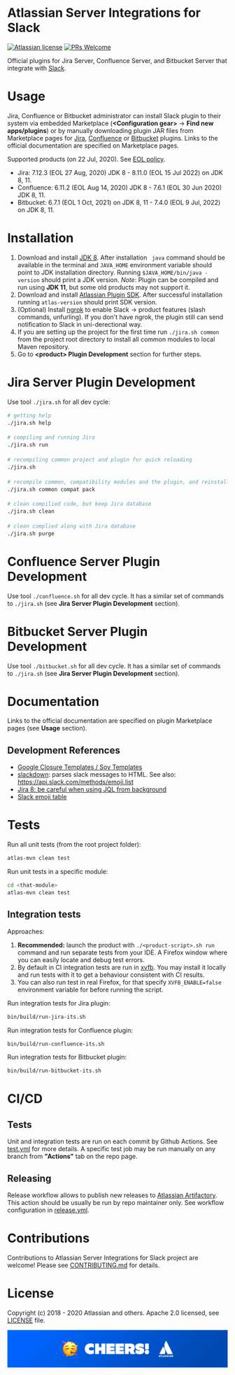 # Atlassian Server Integrations for Slack

[![Atlassian license](https://img.shields.io/badge/license-Apache%202.0-blue.svg?style=flat-square)](LICENSE) [![PRs Welcome](https://img.shields.io/badge/PRs-welcome-brightgreen.svg?style=flat-square)](CONTRIBUTING.md)

Official plugins for Jira Server, Confluence Server, and Bitbucket Server that integrate with [Slack](https://slack.com/).

# Usage

Jira, Confluence or Bitbucket administrator can install Slack plugin to their system via embedded Marketplace (**\<Configuration gear\>** -> **Find new apps/plugins**)
or by manually downloading plugin JAR files from Marketplace pages for [Jira](https://marketplace.atlassian.com/apps/1220099/jira-server-for-slack-official?hosting=server&tab=overview), 
[Confluence](https://marketplace.atlassian.com/apps/1220186/confluence-server-for-slack-official?hosting=datacenter&tab=overview) 
or [Bitbucket](https://marketplace.atlassian.com/apps/1220729/bitbucket-server-for-slack-official?hosting=server&tab=overview) plugins.
Links to the official documentation are specified on Marketplace pages.

Supported products (on 22 Jul, 2020). See [EOL policy](https://confluence.atlassian.com/support/atlassian-support-end-of-life-policy-201851003.html).
* Jira: 7.12.3 (EOL 27 Aug, 2020) JDK 8 - 8.11.0 (EOL 15 Jul 2022) on JDK 8, 11.
* Confluence: 6.11.2 (EOL Aug 14, 2020) JDK 8 - 7.6.1 (EOL 30 Jun 2020) JDK 8, 11.
* Bitbucket: 6.7.1 (EOL 1 Oct, 2021) on JDK 8, 11 - 7.4.0 (EOL 9 Jul, 2022) on JDK 8, 11.

# Installation

1. Download and install [JDK 8](https://www.oracle.com/java/technologies/javase-downloads.html). After installation `
java` command should be available in the terminal and `JAVA_HOME` environment variable should point to JDK installation directory.
Running `$JAVA_HOME/bin/java -version` should print a JDK version.
*Note*: Plugin can be compiled and run using **JDK 11**, but some old products may not support it.
2. Download and install [Atlassian Plugin SDK](https://developer.atlassian.com/server/framework/atlassian-sdk/install-the-atlassian-sdk-on-a-linux-or-mac-system/). 
After successful installation running `atlas-version` should print SDK version.
3. (Optional) Install [ngrok](https://ngrok.com/) to enable Slack -> product features (slash commands, unfurling). 
If you don't have ngrok, the plugin still can send notification to Slack in uni-derectional way.
4. If you are setting up the project for the first time run `./jira.sh common` from the project root directory to install 
all common modules to local Maven repository.
5. Go to **\<product> Plugin Development** section for further steps. 

# Jira Server Plugin Development

Use tool `./jira.sh` for all dev cycle:

```bash
# getting help
./jira.sh help

# compiling and running Jira
./jira.sh run

# recompiling common project and plugin for quick reloading
./jira.sh

# recompile common, compatibility modules and the plugin, and reinstall fresh plugin version
./jira.sh common compat pack

# clean compilied code, but keep Jira database
./jira.sh clean

# clean complied along with Jira database
./jira.sh purge
```

# Confluence Server Plugin Development

Use tool `./confluence.sh` for all dev cycle. It has a similar set of commands to `./jira.sh` (see **Jira Server Plugin Development** section).

# Bitbucket Server Plugin Development

Use tool `./bitbucket.sh` for all dev cycle. It has a similar set of commands to `./jira.sh` (see **Jira Server Plugin Development** section).

# Documentation

Links to the official documentation are specified on plugin Marketplace pages (see **Usage** section).

## Development References

- [Google Closure Templates / Soy Templates](https://developers.google.com/closure/templates/docs/concepts)
- [slackdown](https://github.com/blockmar/slackdown): parses slack messages to HTML. See also: https://api.slack.com/methods/emoji.list
- [Jira 8: be careful when using JQL from background](https://community.developer.atlassian.com/t/migrating-apps-to-jira-8-be-careful-when-using-jql-from-background-threads/25686)
- [Slack emoji table](https://unicodey.com/emoji-data/table.htm)

# Tests

Run all unit tests (from the root project folder):
```bash
atlas-mvn clean test
```
Run unit tests in a specific module:
```bash
cd <that-module>
atlas-mvn clean test
```

## Integration tests
Approaches:
1. **Recommended:** launch the product with `./<product-script>.sh run` command and run separate tests from your IDE. 
A Firefox window where you can easily locate and debug test errors.
2. By default in CI integration tests are run in [xvfb](https://en.wikipedia.org/wiki/Xvfb). You may install it locally 
and run tests with it to get a behaviour consistent with CI results.
3. You can also run test in real Firefox, for that specify `XVFB_ENABLE=false` environment variable for before running the script.

Run integration tests for Jira plugin:
```bash
bin/build/run-jira-its.sh
```
Run integration tests for Confluence plugin:
```bash
bin/build/run-confluence-its.sh
```

Run integration tests for Bitbucket plugin:
```bash
bin/build/run-bitbucket-its.sh
```

# CI/CD
## Tests
Unit and integration tests are run on each commit by Github Actions. See [test.yml](.github/workflows/test.yml) for more details.
A specific test job may be run manually on any branch from **"Actions"** tab on the repo page.

## Releasing
Release workflow allows to publish new releases to [Atlassian Artifactory](https://packages.atlassian.com/). 
This action should be usually be run by repo maintainer only. See workflow configuration in [release.yml](.github/workflows/release.yml).

# Contributions

Contributions to Atlassian Server Integrations for Slack project are welcome! Please see [CONTRIBUTING.md](CONTRIBUTING.md) for details.

# License

Copyright (c) 2018 - 2020 Atlassian and others.
Apache 2.0 licensed, see [LICENSE](LICENSE) file.

[![With love from Atlassian](https://raw.githubusercontent.com/atlassian-internal/oss-assets/master/banner-cheers.png)](https://www.atlassian.com)
